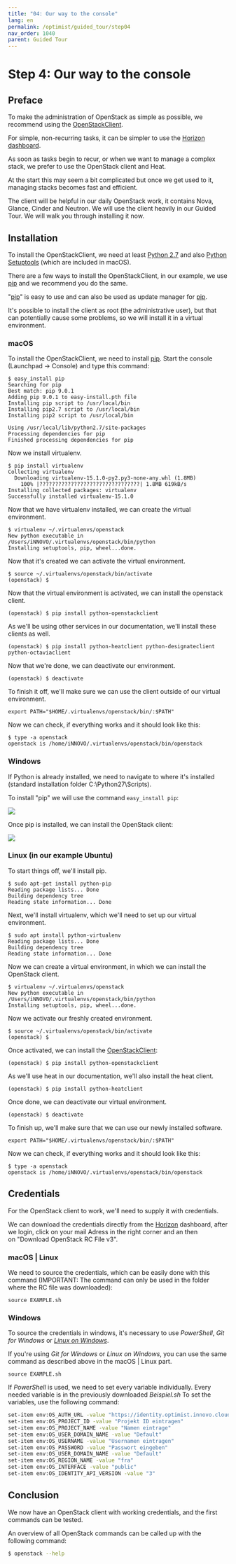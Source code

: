 ```yaml
---
title: "04: Our way to the console"
lang: en
permalink: /optimist/guided_tour/step04
nav_order: 1040
parent: Guided Tour
---
```


Step 4: Our way to the console
==============================

Preface
-------

To make the administration of OpenStack as simple as possible, we recommend
using
the [OpenStackClient](https://docs.openstack.org/python-openstackclient/latest/).

For simple, non-recurring tasks, it can be simpler to use the [Horizon
dashboard](https://dashboard.optimist.innovo.cloud).

As soon as tasks begin to recur, or when we want to manage a complex stack, we
prefer to use the OpenStack client and Heat.

At the start this may seem a bit complicated but once we get used to it,
managing stacks becomes fast and efficient.

The client will be helpful in our daily OpenStack work, it contains
Nova, Glance, Cinder and Neutron. We will use the client heavily in our
Guided Tour. We will walk you through installing it now.

Installation
------------

To install the OpenStackClient, we need at least [Python
2.7](https://www.python.org/downloads/release/python-2713/) and also [Python
Setuptools](https://pypi.python.org/pypi/setuptools) (which are included in
macOS).

There are a few ways to install the OpenStackClient, in our example, we
use [pip](https://de.wikipedia.org/wiki/Pip_(Python))
and we recommend you do the same.

"[pip](https://de.wikipedia.org/wiki/Pip_(Python))" is
easy to use and can also be used as update manager
for [pip](https://de.wikipedia.org/wiki/Pip_(Python)).

It's possible to install the client as root (the administrative user),
but that can potentially cause some problems, so we will install it in a
virtual environment.

### macOS

To install the OpenStackClient, we need to install
[pip](https://de.wikipedia.org/wiki/Pip_(Python)). Start the console (Launchpad
→ Console) and type this command:

```
$ easy_install pip
Searching for pip
Best match: pip 9.0.1
Adding pip 9.0.1 to easy-install.pth file
Installing pip script to /usr/local/bin
Installing pip2.7 script to /usr/local/bin
Installing pip2 script to /usr/local/bin

Using /usr/local/lib/python2.7/site-packages
Processing dependencies for pip
Finished processing dependencies for pip
```

Now we install virtualenv.

``` 
$ pip install virtualenv
Collecting virtualenv
  Downloading virtualenv-15.1.0-py2.py3-none-any.whl (1.8MB)
    100% |????????????????????????????????| 1.8MB 619kB/s
Installing collected packages: virtualenv
Successfully installed virtualenv-15.1.0
```

Now that we have virtualenv installed, we can create the virtual environment.

```
$ virtualenv ~/.virtualenvs/openstack
New python executable in /Users/iNNOVO/.virtualenvs/openstack/bin/python
Installing setuptools, pip, wheel...done.
```

Now that it's created we can activate the virtual environment.

```
$ source ~/.virtualenvs/openstack/bin/activate
(openstack) $
```

Now that the virtual environment is activated, we can install the openstack
client.

```
(openstack) $ pip install python-openstackclient
```

As we'll be using other services in our documentation, we'll install these clients as well.

```
(openstack) $ pip install python-heatclient python-designateclient python-octaviaclient
```

Now that we're done, we can deactivate our environment.

```
(openstack) $ deactivate
```

To finish it off, we'll make sure we can use the client outside of our virtual
environment.

```
export PATH="$HOME/.virtualenvs/openstack/bin/:$PATH"
```

Now we can check, if everything works and it should look like this:

```
$ type -a openstack
openstack is /home/iNNOVO/.virtualenvs/openstack/bin/openstack
```

### Windows


If Python is already installed, we need to navigate to where it's installed
(standard installation folder C:\Python27\Scripts).

To install "pip" we will use the command `easy_install pip`:

![](attachments/13533313.png)

Once pip is installed, we can install the OpenStack client:

![](attachments/13533314.png)

### Linux (in our example Ubuntu)

To start things off, we'll install pip.

```
$ sudo apt-get install python-pip
Reading package lists... Done
Building dependency tree
Reading state information... Done
```

Next, we'll install virtualenv, which we'll need to set up our virtual
environment.

```
$ sudo apt install python-virtualenv
Reading package lists... Done
Building dependency tree
Reading state information... Done
```

Now we can create a virtual environment, in which we can install the OpenStack
client.

```
$ virtualenv ~/.virtualenvs/openstack
New python executable in /Users/iNNOVO/.virtualenvs/openstack/bin/python
Installing setuptools, pip, wheel...done.
```

Now we activate our freshly created environment.

```
$ source ~/.virtualenvs/openstack/bin/activate
(openstack) $
```

Once activated, we can install the
[OpenStackClient](https://docs.openstack.org/python-openstackclient/latest/):

```
(openstack) $ pip install python-openstackclient
```

As we'll use heat in our documentation, we'll also install the heat
client.

```
(openstack) $ pip install python-heatclient
```

Once done, we can deactivate our virtual environment.

```
(openstack) $ deactivate
```

To finish up, we'll make sure that we can use our newly installed software.

```
export PATH="$HOME/.virtualenvs/openstack/bin/:$PATH"
```

Now we can check, if everything works and it should look like this:

```
$ type -a openstack
openstack is /home/iNNOVO/.virtualenvs/openstack/bin/openstack
```

Credentials
-----------

For the OpenStack client to work, we'll need to supply it with credentials.

We can download the credentials directly from
the [Horizon](https://dashboard.optimist.innovo.cloud/identity/)
dashboard, after we login, click on your mail Adress in the right corner
and an then on "Download OpenStack RC File v3".

### macOS | Linux

We need to source the credentials, which can be easily done
with this command (IMPORTANT: The command can only be used in the folder where
the RC file was downloaded):  

```
source EXAMPLE.sh
```

### Windows


To source the credentials in windows, it's necessary to use
*PowerShell*, *Git for Windows* or [*Linux on Windows*](https://docs.microsoft.com/en-us/windows/wsl/install-win10). 

If you're using *Git for Windows* or *Linux on Windows*, you can use the same command as described above 
in the macOS | Linux part. 

```
source EXAMPLE.sh
```

If *PowerShell* is used, we need to set every variable individually.
Every needed variable is in the previously downloaded *Beispiel.sh* 
To set the variables, use the following command:

```bash
set-item env:OS_AUTH_URL -value "https://identity.optimist.innovo.cloud/v3"
set-item env:OS_PROJECT_ID -value "Projekt ID eintragen"
set-item env:OS_PROJECT_NAME -value "Namen eintrage"
set-item env:OS_USER_DOMAIN_NAME -value "Default"
set-item env:OS_USERNAME -value "Usernamen eintragen"
set-item env:OS_PASSWORD -value "Passwort eingeben"
set-item env:OS_USER_DOMAIN_NAME -value "Default"
set-item env:OS_REGION_NAME -value "fra"
set-item env:OS_INTERFACE -value "public"
set-item env:OS_IDENTITY_API_VERSION -value "3"
```

Conclusion
----------

We now have an OpenStack client with working credentials, and the first
commands can be tested.

An overview of all OpenStack commands can be called up with the following command:

```bash
$ openstack --help
```

